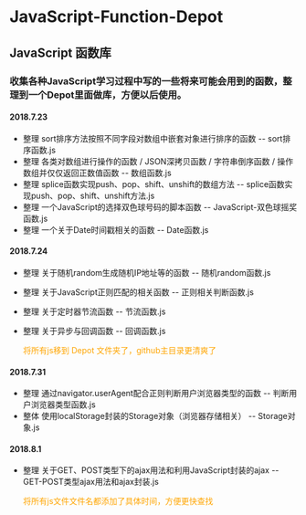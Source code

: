 # JavaScript-Function-Depot
## JavaScript 函数库
### 收集各种JavaScript学习过程中写的一些将来可能会用到的函数，整理到一个Depot里面做库，方便以后使用。
#### 2018.7.23
- 整理 sort排序方法按照不同字段对数组中嵌套对象进行排序的函数  -- sort排序函数.js
- 整理 各类对数组进行操作的函数 / JSON深拷贝函数 / 字符串倒序函数 / 操作数组并仅仅返回正数值函数 -- 数组函数.js
- 整理 splice函数实现push、pop、shift、unshift的数组方法 -- splice函数实现push、pop、shift、unshift方法.js
- 整理 一个JavaScript的选择双色球号码的脚本函数  -- JavaScript-双色球摇奖函数.js
- 整理 一个关于Date时间戳相关的函数  --  Date函数.js

#### 2018.7.24
- 整理 关于随机random生成随机IP地址等的函数  --  随机random函数.js
- 整理 关于JavaScript正则匹配的相关函数  --  正则相关判断函数.js
- 整理 关于定时器节流函数  --  节流函数.js
- 整理 关于异步与回调函数  --  回调函数.js

  <font color=orange>将所有js移到 Depot 文件夹了，github主目录更清爽了</font>

#### 2018.7.31
- 整理 通过navigator.userAgent配合正则判断用户浏览器类型的函数 -- 判断用户浏览器类型函数.js
- 整体 使用localStorage封装的Storage对象（浏览器存储相关） --  Storage对象.js

#### 2018.8.1
- 整理 关于GET、POST类型下的ajax用法和利用JavaScript封装的ajax  --  GET-POST类型ajax用法和ajax封装.js

  <font color=orange>将所有js文件文件名都添加了具体时间，方便更快查找</font>